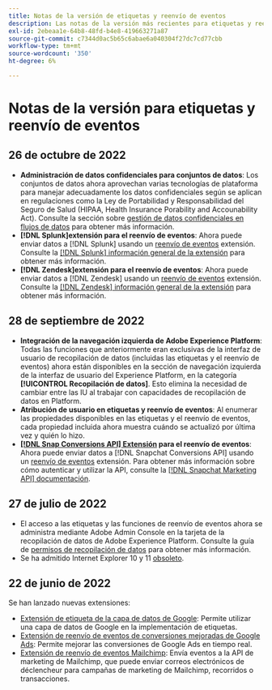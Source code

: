 ```yaml
---
title: Notas de la versión de etiquetas y reenvío de eventos
description: Las notas de la versión más recientes para etiquetas y reenvío de eventos de Adobe Experience Platform.
exl-id: 2ebeaa1e-64b8-48fd-b4e8-419663271a87
source-git-commit: c7344d0ac5b65c6abae6a040304f27dc7cd77cbb
workflow-type: tm+mt
source-wordcount: '350'
ht-degree: 6%

---
```


# Notas de la versión para etiquetas y reenvío de eventos

## 26 de octubre de 2022

* **Administración de datos confidenciales para conjuntos de datos**: Los conjuntos de datos ahora aprovechan varias tecnologías de plataforma para manejar adecuadamente los datos confidenciales según se aplican en regulaciones como la Ley de Portabilidad y Responsabilidad del Seguro de Salud (HIPAA, Health Insurance Porability and Accounability Act). Consulte la sección sobre [gestión de datos confidenciales en flujos de datos](../../edge/datastreams/overview.md#sensitive) para obtener más información.
* **[!DNL Splunk]extensión para el reenvío de eventos**: Ahora puede enviar datos a [!DNL Splunk] usando un [reenvío de eventos](../ui/event-forwarding/overview.md) extensión. Consulte la [[!DNL Splunk] información general de la extensión](../extensions/server/splunk/overview.md) para obtener más información.
* **[!DNL Zendesk]extensión para el reenvío de eventos**: Ahora puede enviar datos a [!DNL Zendesk] usando un [reenvío de eventos](../ui/event-forwarding/overview.md) extensión. Consulte la [[!DNL Zendesk] información general de la extensión](../extensions/server/zendesk/overview.md) para obtener más información.

## 28 de septiembre de 2022

* **Integración de la navegación izquierda de Adobe Experience Platform**: Todas las funciones que anteriormente eran exclusivas de la interfaz de usuario de recopilación de datos (incluidas las etiquetas y el reenvío de eventos) ahora están disponibles en la sección de navegación izquierda de la interfaz de usuario del Experience Platform, en la categoría **[!UICONTROL Recopilación de datos]**. Esto elimina la necesidad de cambiar entre las IU al trabajar con capacidades de recopilación de datos en Platform.
* **Atribución de usuario en etiquetas y reenvío de eventos**: Al enumerar las propiedades disponibles en las etiquetas y el reenvío de eventos, cada propiedad incluida ahora muestra cuándo se actualizó por última vez y quién lo hizo.
* **[[!DNL Snap Conversions API] Extensión](https://exchange.adobe.com/apps/ec/108550) para el reenvío de eventos**: Ahora puede enviar datos a [!DNL Snapchat Conversions API] usando un [reenvío de eventos](../../tags/ui/event-forwarding/overview.md) extensión. Para obtener más información sobre cómo autenticar y utilizar la API, consulte la [[!DNL Snapchat Marketing API] documentación](https://marketingapi.snapchat.com/docs/conversion.html).

## 27 de julio de 2022

* El acceso a las etiquetas y las funciones de reenvío de eventos ahora se administra mediante Adobe Admin Console en la tarjeta de la recopilación de datos de Adobe Experience Platform. Consulte la guía de [permisos de recopilación de datos](../../collection/permissions.md) para obtener más información.
* Se ha admitido Internet Explorer 10 y 11 [obsoleto](../ie-deprecation.md).

## 22 de junio de 2022

Se han lanzado nuevas extensiones:

* [Extensión de etiqueta de la capa de datos de Google](../extensions/client/google-data-layer/overview.md): Permite utilizar una capa de datos de Google en la implementación de etiquetas.
* [Extensión de reenvío de eventos de conversiones mejoradas de Google Ads](https://partners.adobe.com/exchangeprogram/experiencecloud/exchange.details.108630.html): Permite mejorar las conversiones de Google Ads en tiempo real.
* [Extensión de reenvío de eventos Mailchimp](../extensions/server/mailchimp/overview.md): Envía eventos a la API de marketing de Mailchimp, que puede enviar correos electrónicos de déclencheur para campañas de marketing de Mailchimp, recorridos o transacciones.
